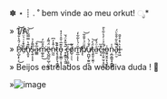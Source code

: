 ✽ ⋆      ┊ .  ˚       bem vinde ao meu orkut! ೃ* 



» 1/A

» P̸̨̺͎̙̦̒́̂̔̐̌́̈́͘͜͝ẹ̸͋̄̾͑͛̈̈́̌̾̕n̸̢͈͓̆͊̔̿̿͂͐̌͝s̵̖͍̩͓͙̅͌̓̉a̷̲̳̅͐̄͠m̷͚̦͍̂͒̋̓͘͜ë̷̢̺̪̯̠̺̜̤̮͕̈́͌̒n̵̰̰͗̄̽̓͆ṭ̷̢̥͍̙̞͔͇̞͊̆̚ǒ̵̡͓̫͇̣̣͙͊̅̇̌̊̍̓̽ ̷̟̝̳̗͉̯͈͂̇͋̽̈́̆̚ć̶̢͓̞͍̩̤̳͙͠o̸̺̠̦̠̖͑͂m̸̛͍̲̣̝̩̆̇́̍̀͂͋̒̕ͅp̸̨̄̎̈́̇̌̐̃͝u̸̜̪̺͎̫͍̫̩̓̐́̀ţ̶͈̱͔̮̼̜̈́̓͝a̵̫̍̈́̒͘c̵̖͙͊̏i̴̛̻͔̬̤̫̩͙̫͉͋̉͑̓̔͋̀̎͜o̵̱͍̮̭̠̟͉̱͑ͅņ̴̪̩̳̱͙̝̲̻̥̍̍ā̵̙̤̮̿̀͋̌̌̀̈́̚l̶͍͖͛͗̽̊̆̎

» Beijos estrelados da webdiva duda ! 💋





»![image](https://github.com/debxra/debxra/assets/133982960/d586502a-186d-4139-8caf-59132c91a03d)


<!--

